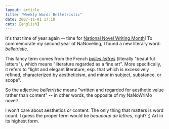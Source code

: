 ```yaml
---
layout: article
title: "Weekly Word: Belletristic"
date: 2007-11-01 17:10
cats: [english]
---
```

It's that time of year again -- time for <a href="http://www.nanowrimo.org/">National Novel Writing Month</a>! To commemorate my second year of NaNoveling, I found a new literary word: <em>belletristic</em>.

This fancy term comes from the French <em><a href="http://dictionary.reference.com/browse/belles%20lettres">belles lettres</a></em> (literally "beautiful letters"), which means "literature regarded as a fine art". More specifically, it refers to "light and elegant literature, esp. that which is excessively refined, characterized by aestheticism, and minor in subject, substance, or scope".

So the adjective <em>belletristic</em> means "written and regarded for aesthetic value rather than content" -- in other words, the opposite of my NaNoWriMo novel!

I won't care about aesthetics <em>or</em> content. The only thing that matters is word count. I guess the proper term would be <em>beaucoup de lettres</em>, right? ;) Art in its highest form.
